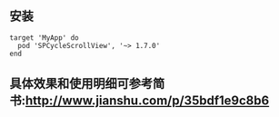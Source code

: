 ## 安装
```
target 'MyApp' do
  pod 'SPCycleScrollView', '~> 1.7.0'
end
```
## 具体效果和使用明细可参考简书:http://www.jianshu.com/p/35bdf1e9c8b6
